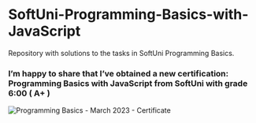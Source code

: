 # SoftUni-Programming-Basics-with-JavaScript
Repository with solutions to the tasks in SoftUni Programming Basics.
### I’m happy to share that I’ve obtained a new certification: Programming Basics with JavaScript from SoftUni with grade 6:00 ( A+ )

![Programming Basics - March 2023 - Certificate](https://github.com/MilenaGeorgieva95/SoftUni-Programming-Basics-with-JavaScript/assets/133628364/3cb287ed-4904-41f6-b87b-4e1162ae14d2)

